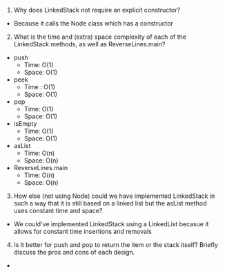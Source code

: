 1) Why does LinkedStack not require an explicit constructor?
  - Because it calls the Node<E> class which has a constructor
2) What is the time and (extra) space complexity of each of the LinkedStack methods, as well as ReverseLines.main?
  - push
    - Time: O(1)
    - Space: O(1)
  - peek 
    - Time : O(1)
    - Space: O(1)
  - pop
    - Time: O(1)
    - Space: O(1)
  - isEmpty
    - Time: O(1)
    - Space: O(1)
  - asList
    - Time: O(n)
    - Space: O(n)
  - ReverseLines.main 
    - Time: O(n)
    - Space: O(n)
3) How else (not using Node) could we have implemented LinkedStack in such a way that it is still based on a linked list but the asList method uses constant time and space? 
  - We could've implemented LinkedStack using a LinkedList becasue it allows for constant time insertions and removals
4) Is it better for push and pop to return the item or the stack itself? Briefly discuss the pros and cons of each design.
  - 

